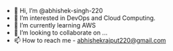 - 👋 Hi, I’m @abhishek-singh-220
- 👀 I’m interested in DevOps and Cloud Computing.
- 🌱 I’m currently learning AWS
- 💞️ I’m looking to collaborate on ...
- 📫 How to reach me - abhishekrajput220@gmail.com

<!---
abhishek-singh-220/abhishek-singh-220 is a ✨ special ✨ repository because its `README.md` (this file) appears on your GitHub profile.
You can click the Preview link to take a look at your changes.
--->

